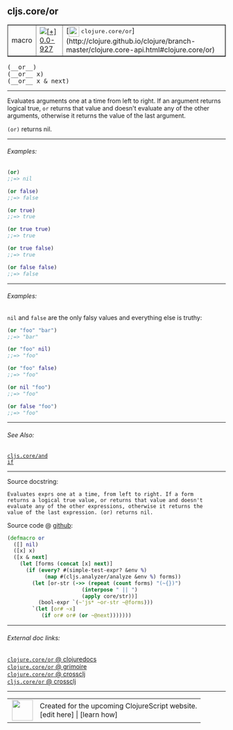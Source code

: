 ## cljs.core/or



 <table border="1">
<tr>
<td>macro</td>
<td><a href="https://github.com/cljsinfo/cljs-api-docs/tree/0.0-927"><img valign="middle" alt="[+] 0.0-927" title="Added in 0.0-927" src="https://img.shields.io/badge/+-0.0--927-lightgrey.svg"></a> </td>
<td>
[<img height="24px" valign="middle" src="http://i.imgur.com/1GjPKvB.png"> <samp>clojure.core/or</samp>](http://clojure.github.io/clojure/branch-master/clojure.core-api.html#clojure.core/or)
</td>
</tr>
</table>


 <samp>
(__or__)<br>
</samp>
 <samp>
(__or__ x)<br>
</samp>
 <samp>
(__or__ x & next)<br>
</samp>

---

Evaluates arguments one at a time from left to right. If an argument returns
logical true, `or` returns that value and doesn't evaluate any of the other
arguments, otherwise it returns the value of the last argument.

`(or)` returns nil.



---

###### Examples:

```clj
(or)
;;=> nil

(or false)
;;=> false

(or true)
;;=> true

(or true true)
;;=> true

(or true false)
;;=> true

(or false false)
;;=> false
```



---
###### Examples:

`nil` and `false` are the only falsy values and everything else is truthy:

```clj
(or "foo" "bar")
;;=> "bar"

(or "foo" nil)
;;=> "foo"

(or "foo" false)
;;=> "foo"

(or nil "foo")
;;=> "foo"

(or false "foo")
;;=> "foo"
```



---

###### See Also:

[`cljs.core/and`](../cljs.core/and.md)<br>
[`if`](../special/if.md)<br>

---


Source docstring:

```
Evaluates exprs one at a time, from left to right. If a form
returns a logical true value, or returns that value and doesn't
evaluate any of the other expressions, otherwise it returns the
value of the last expression. (or) returns nil.
```


Source code @ [github](https://github.com/clojure/clojurescript/blob/r3297/src/main/clojure/cljs/core.clj#L305-L321):

```clj
(defmacro or
  ([] nil)
  ([x] x)
  ([x & next]
    (let [forms (concat [x] next)]
      (if (every? #(simple-test-expr? &env %)
            (map #(cljs.analyzer/analyze &env %) forms))
        (let [or-str (->> (repeat (count forms) "(~{})")
                        (interpose " || ")
                        (apply core/str))]
          (bool-expr `(~'js* ~or-str ~@forms)))
        `(let [or# ~x]
           (if or# or# (or ~@next)))))))
```

<!--
Repo - tag - source tree - lines:

 <pre>
clojurescript @ r3297
└── src
    └── main
        └── clojure
            └── cljs
                └── <ins>[core.clj:305-321](https://github.com/clojure/clojurescript/blob/r3297/src/main/clojure/cljs/core.clj#L305-L321)</ins>
</pre>

-->

---



###### External doc links:

[`clojure.core/or` @ clojuredocs](http://clojuredocs.org/clojure.core/or)<br>
[`clojure.core/or` @ grimoire](http://conj.io/store/v1/org.clojure/clojure/1.7.0-beta3/clj/clojure.core/or/)<br>
[`clojure.core/or` @ crossclj](http://crossclj.info/fun/clojure.core/or.html)<br>
[`cljs.core/or` @ crossclj](http://crossclj.info/fun/cljs.core/or.html)<br>

---

 <table>
<tr><td>
<img valign="middle" align="right" width="48px" src="http://i.imgur.com/Hi20huC.png">
</td><td>
Created for the upcoming ClojureScript website.<br>
[edit here] | [learn how]
</td></tr></table>

[edit here]:https://github.com/cljsinfo/cljs-api-docs/blob/master/cljsdoc/cljs.core/or.cljsdoc
[learn how]:https://github.com/cljsinfo/cljs-api-docs/wiki/cljsdoc-files

<!--

This information was too distracting to show to readers, but I'll leave it
commented here since it is helpful to:

- pretty-print the data used to generate this document
- and show how to retrieve that data



The API data for this symbol:

```clj
{:description "Evaluates arguments one at a time from left to right. If an argument returns\nlogical true, `or` returns that value and doesn't evaluate any of the other\narguments, otherwise it returns the value of the last argument.\n\n`(or)` returns nil.",
 :ns "cljs.core",
 :name "or",
 :signature ["[]" "[x]" "[x & next]"],
 :history [["+" "0.0-927"]],
 :type "macro",
 :related ["cljs.core/and" "special/if"],
 :full-name-encode "cljs.core/or",
 :source {:code "(defmacro or\n  ([] nil)\n  ([x] x)\n  ([x & next]\n    (let [forms (concat [x] next)]\n      (if (every? #(simple-test-expr? &env %)\n            (map #(cljs.analyzer/analyze &env %) forms))\n        (let [or-str (->> (repeat (count forms) \"(~{})\")\n                        (interpose \" || \")\n                        (apply core/str))]\n          (bool-expr `(~'js* ~or-str ~@forms)))\n        `(let [or# ~x]\n           (if or# or# (or ~@next)))))))",
          :title "Source code",
          :repo "clojurescript",
          :tag "r3297",
          :filename "src/main/clojure/cljs/core.clj",
          :lines [305 321]},
 :examples [{:id "d50433",
             :content "```clj\n(or)\n;;=> nil\n\n(or false)\n;;=> false\n\n(or true)\n;;=> true\n\n(or true true)\n;;=> true\n\n(or true false)\n;;=> true\n\n(or false false)\n;;=> false\n```"}
            {:id "62f291",
             :content "`nil` and `false` are the only falsy values and everything else is truthy:\n\n```clj\n(or \"foo\" \"bar\")\n;;=> \"bar\"\n\n(or \"foo\" nil)\n;;=> \"foo\"\n\n(or \"foo\" false)\n;;=> \"foo\"\n\n(or nil \"foo\")\n;;=> \"foo\"\n\n(or false \"foo\")\n;;=> \"foo\"\n```"}],
 :full-name "cljs.core/or",
 :clj-symbol "clojure.core/or",
 :docstring "Evaluates exprs one at a time, from left to right. If a form\nreturns a logical true value, or returns that value and doesn't\nevaluate any of the other expressions, otherwise it returns the\nvalue of the last expression. (or) returns nil."}

```

Retrieve the API data for this symbol:

```clj
;; from Clojure REPL
(require '[clojure.edn :as edn])
(-> (slurp "https://raw.githubusercontent.com/cljsinfo/cljs-api-docs/catalog/cljs-api.edn")
    (edn/read-string)
    (get-in [:symbols "cljs.core/or"]))
```

-->
